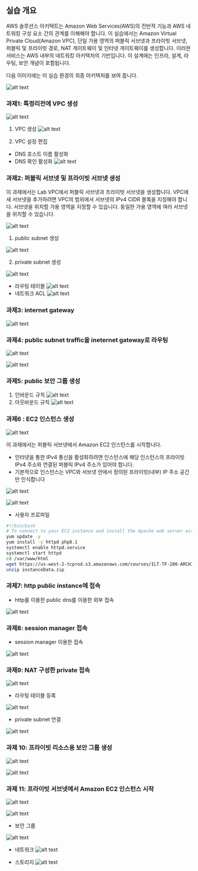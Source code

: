 ## 실습 개요

AWS 솔루션스 아키텍트는 Amazon Web Services(AWS)의 전반적 기능과 AWS 네트워킹 구성 요소 간의 관계를 이해해야 합니다. 이 실습에서는 Amazon Virtual Private Cloud(Amazon VPC), 단일 가용 영역의 퍼블릭 서브넷과 프라이빗 서브넷, 퍼블릭 및 프라이빗 경로, NAT 게이트웨이 및 인터넷 게이트웨이를 생성합니다. 이러한 서비스는 AWS 내부의 네트워킹 아키텍처의 기반입니다. 이 설계에는 인프라, 설계, 라우팅, 보안 개념이 포함됩니다.

다음 이미지에는 이 실습 환경의 최종 아키텍처를 보여 줍니다.

![alt text](image.png)


### 과제1: 특정리전에 VPC 생성 

![alt text](image-1.png)

1. VPC  생성 
![alt text](image-2.png)

2. VPC 설정 편집 
* DNS 호스트 이름 활성화
* DNS 확인 활성화
![alt text](image-3.png)



### 과제2: 퍼블릭 서브넷 및 프라이빗 서브넷 생성
이 과제에서는 Lab VPC에서 퍼블릭 서브넷과 프라이빗 서브넷을 생성합니다. VPC에 새 서브넷을 추가하려면 VPC의 범위에서 서브넷의 IPv4 CIDR 블록을 지정해야 합니다. 서브넷을 위치할 가용 영역을 지정할 수 있습니다. 동일한 가용 영역에 여러 서브넷을 위치할 수 있습니다.

![alt text](image-4.png)


1. public subnet 생성

![alt text](image-5.png)

2. private subnet 생성

![alt text](image-6.png)
* 라우팅 테이블
![alt text](image-7.png)
* 네트워크 ACL
![alt text](image-8.png)

### 과제3: internet gateway

![alt text](image-9.png)

### 과제4: public subnet traffic을 ineternet gateway로 라우팅

![alt text](image-10.png)

![alt text](image-11.png)

### 과제5: public 보안 그룹 생성
1. 인바운드 규칙
![alt text](image-12.png)
2. 아웃바운드 규칙
![alt text](image-13.png)

### 과제6 : EC2 인스턴스 생성
![alt text](image-14.png)

이 과제에서는 퍼블릭 서브넷에서 Amazon EC2 인스턴스를 시작합니다. 
* 인터넷을 통한 IPv4 통신을 활성화하려면 인스턴스에 해당 인스턴스의 프라이빗 IPv4 주소와 연결된 퍼블릭 IPv4 주소가 있어야 합니다. 
* 기본적으로 인스턴스는 VPC와 서브넷 안에서 정의된 프라이빗(내부) IP 주소 공간만 인식합니다

![alt text](image-16.png)

![alt text](image-15.png)

* 사용자 프로파일 
```sh
#!/bin/bash
# To connect to your EC2 instance and install the Apache web server with PHP
yum update -y
yum install -y httpd php8.1
systemctl enable httpd.service
systemctl start httpd
cd /var/www/html
wget https://us-west-2-tcprod.s3.amazonaws.com/courses/ILT-TF-200-ARCHIT/v7.7.3.prod-f959cb1c/lab-2-VPC/scripts/instanceData.zip
unzip instanceData.zip
```
### 과제7: http public instance에 접속
* http를 이용한 public dns를 이용한 외부 접속

![alt text](image-17.png)

### 과제8: session manager 접속
* session manager 이용한 접속

![alt text](image-18.png)


### 과제9: NAT 구성한 private 접속

![alt text](image-19.png)

* 라우팅 테이블 등록

![alt text](image-20.png)

* private subnet 연결 

![alt text](image-21.png)

### 과제 10: 프라이빗 리소스용 보안 그룹 생성

![alt text](image-23.png)

![alt text](image-24.png)

### 과제 11: 프라이빗 서브넷에서 Amazon EC2 인스턴스 시작

![alt text](image-25.png)

![alt text](image-29.png)

* 보안 그룹

![alt text](image-26.png)

* 네트워크 
![alt text](image-27.png)

* 스토리지
![alt text](image-28.png)


